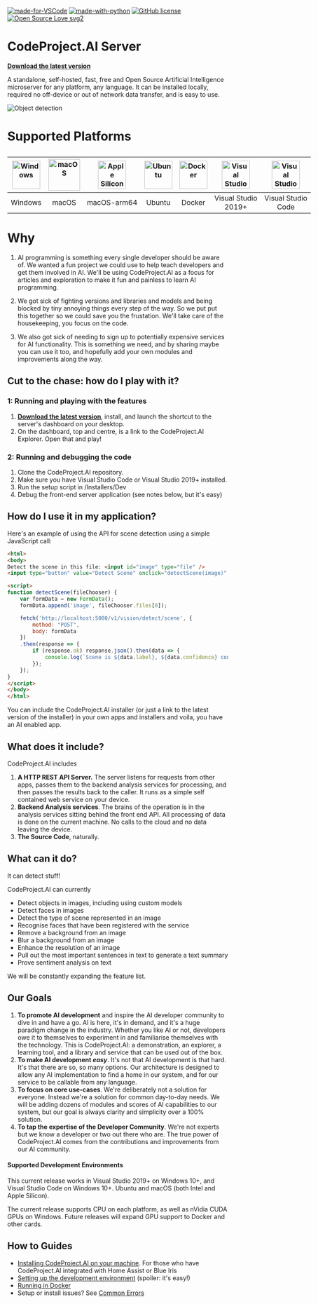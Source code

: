 [![made-for-VSCode](https://img.shields.io/badge/Made%20for-VSCode-1f425f.svg)](https://open.vscode.dev/codeproject/CodeProject.AI-Server/) [![made-with-python](https://img.shields.io/badge/Made%20with-Python-orange)](https://www.python.org/) [![GitHub license](https://img.shields.io/badge/license-SSPL-green)](https://www.mongodb.com/licensing/server-side-public-license) [![Open Source Love svg2](https://badges.frapsoft.com/os/v2/open-source.svg?v=103)](https://github.com/ellerbrock/open-source-badges/)

# CodeProject.AI Server

 [**Download the latest version**](https://www.codeproject.com/ai/latest.aspx)

A standalone, self-hosted, fast, free and Open Source Artificial Intelligence microserver for any 
platform, any language. It can be installed locally, required no off-device or out of network data
transfer, and is easy to use.

![Object detection](https://www.codeproject.com/ai/docs/img/DetectThings.png)

# Supported Platforms

<div style="width:75%;min-width:700px;margin:30px auto">

| <img src="https://www.codeproject.com/ai/docs/img/windows.svg" title="Windows" style="width:64px">  | <img src="https://www.codeproject.com/ai/docs/img/macos.svg" title="macOS" style="width:72px">  | <img src="https://www.codeproject.com/ai/docs/img/apple-silicon.svg" title="Apple Silicon" style="width:64px"> | <img src="https://www.codeproject.com/ai/docs/img/Ubuntu.svg" title="Ubuntu" style="width:64px">  |   <img src="https://www.codeproject.com/ai/docs/img/docker.svg" title="Docker" style="width:64px">  |  <img src="https://www.codeproject.com/ai/docs/img/VisualStudio.svg" title="Visual Studio" style="width:64px">         |         <img src="https://www.codeproject.com/ai/docs/img/VisualStudioCode.svg" title="Visual Studio Code" style="width:64px">        |
| :------: |  :---: | :---------: | :-----: | :----: | :--------------------: | :-------------------: |
| Windows  | macOS  | macOS-arm64 |  Ubuntu | Docker | Visual Studio<br>2019+ | Visual Studio<br>Code |

</div>


# Why

1. AI programming is something every single developer should be aware of. We wanted a fun project we could use to help teach developers and get them involved in AI. We'll be using CodeProject.AI as a focus for articles and exploration to make it fun and painless to learn AI programming.

3. We got sick of fighting versions and libraries and models and being blocked by tiny annoying things every step of the way. So we put put this together so we could save you the frustation. We'll take care of the housekeeping, you focus on the code.
  
2. We also got sick of needing to sign up to potentially expensive services for AI functionality. This  is something we need, and by sharing maybe you can use it too, and hopefully add your own modules and improvements along the way.

## Cut to the chase: how do I play with it?

### 1: Running and playing with the features

1. [**Download the latest version**](https://www.codeproject.com/ai/latest.aspx), install, and launch the shortcut to the server's dashboard on your desktop.
2. On the dashboard, top and centre, is a link to the CodeProject.AI Explorer. Open that and play!

### 2: Running and debugging the code

1. Clone the CodeProject.AI repository.
2. Make sure you have Visual Studio Code or Visual Studio 2019+ installed.
3. Run the setup script in /Installers/Dev
4. Debug the front-end server application (see notes below, but it's easy)


## How do I use it in my application?

Here's an example of using the API for scene detection using a simple JavaScript call:

```html
<html>
<body>
Detect the scene in this file: <input id="image" type="file" />
<input type="button" value="Detect Scene" onclick="detectScene(image)" />

<script>
function detectScene(fileChooser) {
    var formData = new FormData();
    formData.append('image', fileChooser.files[0]);

    fetch('http://localhost:5000/v1/vision/detect/scene', {
        method: "POST",
        body: formData
    })
    .then(response => {
        if (response.ok) response.json().then(data => {
            console.log(`Scene is ${data.label}, ${data.confidence} confidence`)
        });
    });
}
</script>
</body>
</html>
```

You can include the CodeProject.AI installer (or just a link to the latest version of the installer) in your own apps and installers and voila, you have an AI enabled app.


## What does it include?

CodeProject.AI includes

1. **A HTTP REST API Server.** The server listens for requests from other apps, passes them to the backend analysis services for processing, and then passes the results back to the caller. It runs as a simple self contained web service on your device.
2. **Backend Analysis services**.  The brains of the operation is in the analysis services sitting behind the front end API. All processing of data is done on the current machine. No calls to the cloud and no data leaving the device.
3. **The Source Code**, naturally.

## What can it do?

It can detect stuff!

CodeProject.AI can currently

- Detect objects in images, including using custom models
- Detect faces in images
- Detect the type of scene represented in an image
- Recognise faces that have been registered with the service
- Remove a background from an image
- Blur a background from an image
- Enhance the resolution of an image
- Pull out the most important sentences in text to generate a text summary
- Prove sentiment analysis on text

We will be constantly expanding the feature list.

## Our Goals

1. **To promote AI development** and inspire the AI developer community to dive in and have a go. AI is here, it's in demand, and it's a huge paradigm change in the industry. Whether you like AI or not, developers owe it to themselves to experiment in and familiarise themselves with the  technology. This is CodeProject.AI: a demonstration, an explorer, a learning tool, and a library and service that can be used out of the box.
2. **To make AI development *easy***. It's not that AI development is that hard. It's that there are so, so many options. Our architecture is designed to allow any AI implementation to find a home in our system, and for our service to be callable from any language.
3. **To focus on core use-cases**. We're deliberately not a solution for everyone. Instead we're a solution for common day-to-day needs. We will be adding dozens of modules and scores of AI capabilities to our system, but our goal is always clarity and simplicity over a 100% solution.
4. **To tap the expertise of the Developer Community**. We're not experts but we know a developer or two out there who are. The true power of CodeProject.AI comes from the contributions and improvements from our AI community.


#### Supported Development Environments

This current release works in Visual Studio 2019+ on Windows 10+, and Visual Studio Code on Windows 10+. Ubuntu and macOS (both Intel and Apple Silicon). 

The current release supports CPU on each platform, as well as nVidia CUDA GPUs on Windows. Future releases will expand GPU support to Docker and other cards.


## How to Guides

 - [Installing CodeProject.AI on your machine](https://www.codeproject.com/ai/docs/why/install_on_windows.html). For those who have CodeProject.AI integrated with Home Assist or Blue Iris
 - [Setting up the development environment](https://www.codeproject.com/ai/docs/devguide/install_dev.html) (spoiler: it's easy!)
 - [Running in Docker](https://www.codeproject.com/ai/docs/why/running_in_docker.html)
 - Setup or install issues? See [Common Errors](https://www.codeproject.com/ai/docs/devguide/common_errors.html)

